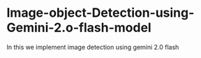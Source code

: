 # Image-object-Detection-using-Gemini-2.o-flash-model
In this we implement image detection using gemini 2.0 flash

